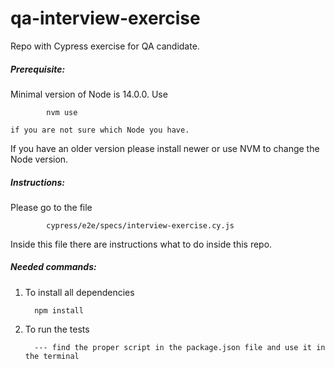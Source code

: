 # qa-interview-exercise


Repo with Cypress exercise for QA candidate.

##### Prerequisite:
    
   Minimal version of Node is 14.0.0.
   Use 

            nvm use 

    if you are not sure which Node you have. 

   If you have an older version please install newer or use NVM to change the Node version.


##### Instructions:
  
  Please go to the file 
        
            cypress/e2e/specs/interview-exercise.cy.js

  Inside this file there are instructions what to do inside this repo.
   
##### Needed commands:
   
   1. To install all dependencies
    
            npm install 
    
   2. To run the tests
   
            --- find the proper script in the package.json file and use it in the terminal
            
